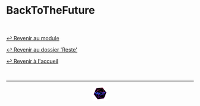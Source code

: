 # BackToTheFuture

<br>

[↩️ Revenir au module](https://github.com/Studio-17/Epitech-Subjects/tree/main/Reste/B-MET-XXX)

[↩️ Revenir au dossier 'Reste'](https://github.com/Studio-17/Epitech-Subjects/tree/main/Reste)

[↩️ Revenir à l'accueil](https://github.com/Studio-17/Epitech-Subjects)

<br>

---

<div align="center">

<a href="https://github.com/Studio-17" target="_blank"><img src="../../../voc17.gif" width="40"></a>

</div>